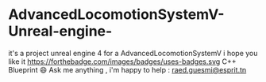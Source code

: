 # AdvancedLocomotionSystemV-Unreal-engine-
it's a project unreal engine 4 for a AdvancedLocomotionSystemV 
i hope you like it 
https://forthebadge.com/images/badges/uses-badges.svg
C++ 
Blueprint
😄 Ask me anything , i'm happy to help : raed.guesmi@esprit.tn
